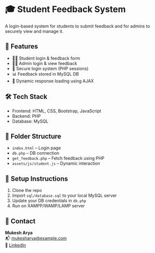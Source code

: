 # 🎓 Student Feedback System

A login-based system for students to submit feedback and for admins to securely view and manage it.

## 🚀 Features
- 🧑‍🎓 Student login & feedback form
- 👨‍🏫 Admin login & view feedback
- 🔐 Secure login system (PHP sessions)
- 📊 Feedback stored in MySQL DB
- 🧠 Dynamic response loading using AJAX

## 🛠️ Tech Stack
- Frontend: HTML, CSS, Bootstrap, JavaScript
- Backend: PHP
- Database: MySQL

## 📂 Folder Structure
- `index.html` – Login page
- `db.php` – DB connection
- `get_feedback.php` – Fetch feedback using PHP
- `assets/js/student.js` – Dynamic interaction


## 📝 Setup Instructions
1. Clone the repo  
2. Import `sql/database.sql` to your local MySQL server  
3. Update your DB credentials in `db.php`  
4. Run on XAMPP/WAMP/LAMP server

## 📧 Contact
**Mukesh Arya**  
📬 mukesharya@example.com  
🔗 [LinkedIn](https://linkedin.com/in/your-profile)
